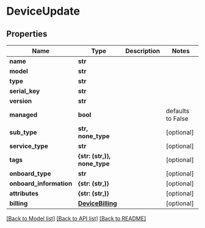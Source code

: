 # DeviceUpdate


## Properties
Name | Type | Description | Notes
------------ | ------------- | ------------- | -------------
**name** | **str** |  | 
**model** | **str** |  | 
**type** | **str** |  | 
**serial_key** | **str** |  | 
**version** | **str** |  | 
**managed** | **bool** |  | defaults to False
**sub_type** | **str, none_type** |  | [optional] 
**service_type** | **str** |  | [optional] 
**tags** | **{str: (str,)}, none_type** |  | [optional] 
**onboard_type** | **str** |  | [optional] 
**onboard_information** | **{str: (str,)}** |  | [optional] 
**attributes** | **{str: (str,)}** |  | [optional] 
**billing** | [**DeviceBilling**](DeviceBilling.md) |  | [optional] 

[[Back to Model list]](../README.md#documentation-for-models) [[Back to API list]](../README.md#documentation-for-api-endpoints) [[Back to README]](../README.md)


